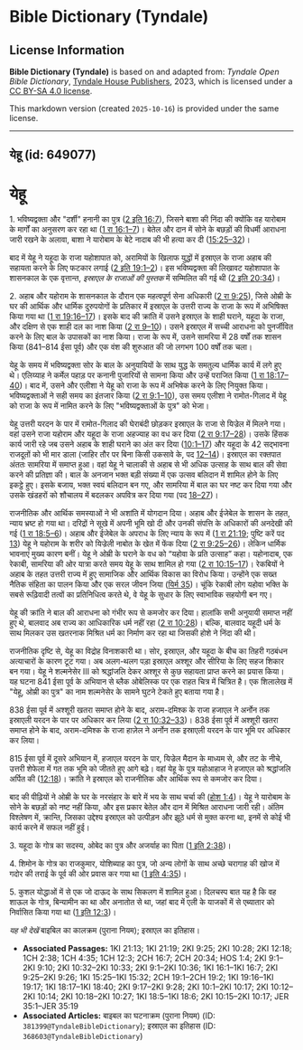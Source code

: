 # Bible Dictionary (Tyndale)

## License Information

**Bible Dictionary (Tyndale)** is based on and adapted from: _Tyndale Open Bible Dictionary_, [Tyndale House Publishers](https://tyndaleopenresources.com/), 2023, which is licensed under a [CC BY-SA 4.0 license](https://creativecommons.org/licenses/by-sa/4.0/legalcode.en).

This markdown version (created `2025-10-16`) is provided under the same license.



--------------------------------

## येहू (id: 649077)

येहू
====

1\. भविष्यद्वक्ता और "दर्शी" हनानी का पुत्र ([2 इति 16:7](https://ref.ly/2Chr16:7)), जिसने बाशा की निंदा की क्योंकि वह यारोबाम के मार्गों का अनुसरण कर रहा था ([1 रा 16:1–7](https://ref.ly/1Kgs16:1-1Kgs16:7))। बेतेल और दान में सोने के बछड़ों की विधर्मी आराधना जारी रखने के अलावा, बाशा ने यारोबाम के बेटे नादाब की भी हत्या कर दी ([15:25–32](https://ref.ly/1Kgs15:25-1Kgs15:32))।

बाद में येहू ने यहूदा के राजा यहोशापात को, अरामियों के खिलाफ युद्धों में इस्राएल के राजा अहाब की सहायता करने के लिए फटकार लगाई ([2 इति 19:1–2](https://ref.ly/2Chr19:1-2Chr19:2))। इस भविष्यद्वक्ता की लिखावट यहोशापात के शासनकाल के एक वृत्तान्त, *इस्राएल के राजाओं की पुस्तक* में सम्मिलित की गई थी ([2 इति 20:34](https://ref.ly/2Chr20:34))।

2\. अहाब और यहोराम के शासनकाल के दौरान एक महत्वपूर्ण सेना अधिकारी ([2 रा 9:25](https://ref.ly/2Kgs9:25)), जिसे ओम्री के घर की आर्थिक और धार्मिक दुरुपयोगों के प्रतिकार में इस्राएल के उत्तरी राज्य के राजा के रूप में अभिषिक्त किया गया था ([1 रा 19:16–17](https://ref.ly/1Kgs19:16-1Kgs19:17))। इसके बाद की क्रांति में उसने इस्राएल के शाही घराने, यहूदा के राजा, और दक्षिण से एक शाही दल का नाश किया ([2 रा 9–10](https://ref.ly/2Kgs9:1-2Kgs10:36))। उसने इस्राएल में सच्ची आराधना को पुनर्जीवित करने के लिए बाल के उपासकों का नाश किया। राजा के रूप में, उसने सामरिया में 28 वर्षों तक शासन किया (841–814 ईसा पूर्व) और एक वंश की शुरुआत की जो लगभग 100 वर्षों तक चला।

येहू के समय में भविष्यद्वक्ता सोर के बाल के अनुयायियों के साथ युद्ध के समतुल्य धार्मिक कार्य में लगे हुए थे। एलिय्याह ने कर्मेल पहाड़ पर कनानी पुजारियों से सामना किया और उन्हें पराजित किया ([1 रा 18:17–40](https://ref.ly/1Kgs18:17-1Kgs18:40))। बाद में, उसने और एलीशा ने येहू को राजा के रूप में अभिषेक करने के लिए नियुक्त किया। भविष्यद्वक्ताओं ने सही समय का इंतजार किया ([2 रा 9:1–10](https://ref.ly/2Kgs9:1-2Kgs9:10)), उस समय एलीशा ने रामोत\-गिलाद में येहू को राजा के रूप में नामित करने के लिए "भविष्यद्वक्ताओं के पुत्र" को भेजा।

येहू उत्तरी यरदन के पार में रामोत\-गिलाद की घेराबंदी छोड़कर इस्राएल के राजा से यिज्रेल में मिलने गया। वहां उसने राजा यहोराम और यहूदा के राजा अहज्याह का वध कर दिया ([2 रा 9:17–28](https://ref.ly/2Kgs9:17-2Kgs9:28))। उसके हिंसक कार्य जारी रहे जब उसने अहाब के शाही घराने का अंत कर दिया ([10:1–17](https://ref.ly/2Kgs10:1-2Kgs10:17)) और यहूदा के 42 सद्भावना राजदूतों को भी मार डाला (जाहिर तौर पर बिना किसी उकसावे के, पद [12–14](https://ref.ly/2Kgs10:12-2Kgs10:14))। इस्राएल का रक्तपात अंततः सामरिया में समाप्त हुआ। वहां येहू ने चालाकी से अहाब से भी अधिक उत्साह के साथ बाल की सेवा करने की प्रतिज्ञा की। बाल के अनजान भक्त बड़ी संख्या में एक उत्सव बलिदान में शामिल होने के लिए इकट्ठे हुए। इसके बजाय, भक्त स्वयं बलिदान बन गए, और सामरिया में बाल का घर नष्ट कर दिया गया और उसके खंडहरों को शौचालय में बदलकर अपवित्र कर दिया गया (पद [18–27](https://ref.ly/2Kgs10:18-2Kgs10:27))।

राजनीतिक और आर्थिक समस्याओं ने भी अशांति में योगदान दिया। अहाब और ईजेबेल के शासन के तहत, न्याय भ्रष्ट हो गया था। दरिद्रों ने सूखे में अपनी भूमि खो दी और उनकी संपत्ति के अधिकारों की अनदेखी की गई ([1 रा 18:5–6](https://ref.ly/1Kgs18:5-1Kgs18:6))। अहाब और ईजेबेल के अपराध के लिए न्याय के रूप में ([1 रा 21:19](https://ref.ly/1Kgs21:19); पुष्टि करें पद [13](https://ref.ly/1Kgs21:13)) येहू ने यहोराम के शरीर को यिज्रेली नाबोत के खेत में फेंक दिया ([2 रा 9:25–26](https://ref.ly/2Kgs9:25-2Kgs9:26))। लेकिन धार्मिक भावनाएं मुख्य कारण बनीं। येहू ने ओम्री के घराने के वध को “यहोवा के प्रति उत्साह” कहा। यहोनादाब, एक रेकाबी, सामरिया की ओर यात्रा करते समय येहू के साथ शामिल हो गया ([2 रा 10:15–17](https://ref.ly/2Kgs10:15-2Kgs10:17))। रेकबियों ने अहाब के तहत उत्तरी राज्य में हुए सामाजिक और आर्थिक विकास का विरोध किया। उन्होंने एक सख्त नैतिक संहिता का पालन किया और एक सरल जीवन जिया ([यिर्म 35](https://ref.ly/Jer35:1-Jer35:19))। चूंकि रेकाबी लोग यहोवा भक्ति के सबसे रूढ़िवादी तत्वों का प्रतिनिधित्व करते थे, वे येहू के सुधार के लिए स्वाभाविक सहयोगी बन गए।

येहू की क्रांति ने बाल की आराधना को गंभीर रूप से कमजोर कर दिया। हालांकि सभी अनुयायी समाप्त नहीं हुए थे, बालवाद अब राज्य का आधिकारिक धर्म नहीं रहा ([2 रा 10:28](https://ref.ly/2Kgs10:28))। बल्कि, बालवाद यहूदी धर्म के साथ मिलकर उस खतरनाक मिश्रित धर्म का निर्माण कर रहा था जिसकी होशे ने निंदा की थी।

राजनीतिक दृष्टि से, येहू का विद्रोह विनाशकारी था। सोर, इस्राएल, और यहूदा के बीच का तिहरी गठबंधन अत्याचारों के कारण टूट गया। अब अलग\-थलग पड़ा इस्राएल अश्शूर और सीरिया के लिए सहज शिकार बन गया। येहू ने शल्मनेसेर III को श्रद्धांजलि देकर अश्शूर से कुछ सहायता प्राप्त करने का प्रयास किया। यह घटना 841 ईसा पूर्व के अभियान से ब्लैक ओबेलिस्क पर एक राहत चित्र में चित्रित है। एक शिलालेख में "येहू, ओम्री का पुत्र" का नाम शल्मनेसेर के सामने घुटने टेकते हुए बताया गया है।

838 ईसा पूर्व में अश्शूरी खतरा समाप्त होने के बाद, अराम\-दमिश्क के राजा हजाएल ने अर्नोन तक इस्राएली यरदन के पार पर अधिकार कर लिया ([2 रा 10:32–33](https://ref.ly/2Kgs10:32-2Kgs10:33))। 838 ईसा पूर्व में अश्शूरी खतरा समाप्त होने के बाद, अराम\-दमिश्क के राजा हाज़ेल ने अर्नोन तक इस्राएली यरदन के पार भूमि पर अधिकार कर लिया।

815 ईसा पूर्व में दूसरे अभियान में, हजाएल यरदन के पार, यिज्रेल मैदान के माध्यम से, और तट के नीचे, उत्तरी शेफेला में गत तक भूमि को जीतते हुए आगे बढ़े। वहां येहू के पुत्र यहोआहाज ने हजाएल को श्रद्धांजलि अर्पित की ([12:18](https://ref.ly/2Kgs12:18))। क्रांति ने इस्राएल को राजनीतिक और आर्थिक रूप से कमजोर कर दिया।

बाद की पीढ़ियों ने ओम्री के घर के नरसंहार के बारे में भय के साथ चर्चा की ([होश 1:4](https://ref.ly/Hos1:4))। येहू ने यारोबाम के सोने के बछड़ों को नष्ट नहीं किया, और इस प्रकार बेतेल और दान में मिश्रित आराधना जारी रही। अंतिम विश्लेषण में, क्रान्ति, जिसका उद्देश्य इस्राएल को उत्पीड़न और झूठे धर्म से मुक्त करना था, इनमें से कोई भी कार्य करने में सफल नहीं हुई।

3\. यहूदा के गोत्र का सदस्य, ओबेद का पुत्र और अजर्याह का पिता ([1 इति 2:38](https://ref.ly/1Chr2:38))।

4\. शिमोन के गोत्र का राजकुमार, योशिब्याह का पुत्र, जो अन्य लोगों के साथ अच्छे चरागाह की खोज में गदोर की तराई के पूर्व की ओर प्रवास कर गया था ([1 इति 4:35](https://ref.ly/1Chr4:35))।

5\. कुशल योद्धाओं में से एक जो दाऊद के साथ सिकलग में शामिल हुआ। दिलचस्प बात यह है कि वह शाऊल के गोत्र, बिन्यामीन का था और अनातोत से था, जहां बाद में एली के याजकों में से एब्यातार को निर्वासित किया गया था ([1 इति 12:3](https://ref.ly/1Chr12:3))।

*यह भी देखें* बाइबिल का कालक्रम (पुराना नियम); इस्राएल का इतिहास।

* **Associated Passages:** 1KI 21:13; 1KI 21:19; 2KI 9:25; 2KI 10:28; 2KI 12:18; 1CH 2:38; 1CH 4:35; 1CH 12:3; 2CH 16:7; 2CH 20:34; HOS 1:4; 2KI 9:1–2KI 9:10; 2KI 10:32–2KI 10:33; 2KI 9:1–2KI 10:36; 1KI 16:1–1KI 16:7; 2KI 9:25–2KI 9:26; 1KI 15:25–1KI 15:32; 2CH 19:1–2CH 19:2; 1KI 19:16–1KI 19:17; 1KI 18:17–1KI 18:40; 2KI 9:17–2KI 9:28; 2KI 10:1–2KI 10:17; 2KI 10:12–2KI 10:14; 2KI 10:18–2KI 10:27; 1KI 18:5–1KI 18:6; 2KI 10:15–2KI 10:17; JER 35:1–JER 35:19
* **Associated Articles:** बाइबल का घटनाक्रम (पुराना नियम) (ID: `381399@TyndaleBibleDictionary`); इस्राएल का इतिहास  (ID: `368603@TyndaleBibleDictionary`)

